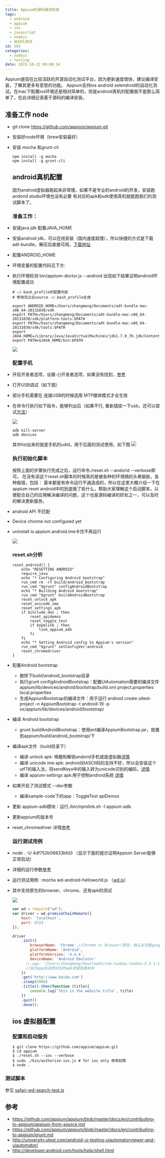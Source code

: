 ```yaml
---
title: Appium的源码编译安装
tags:
  - android
  - appium
  - ios
  - javascript
  - nodejs
  - 自动化测试
id: 593
categories:
  - nodejs
  - testing
date: 2015-10-22 09:08:14
---
```


Appium是现在比较活跃的开源自动化测试平台，因为更新速度很快，建议编译安装，了解其更多有意思的功能。
Appium支持ios android selendroid的自动化测试。在mac下配置ios环境还是相对简单的，但是android真机的配置就不是那么简单了，在此详细记录基于源码的编译安装。

## 准备工作 node

*   git clone https://github.com/appium/appium.git
*   安装好node环境（brew安装最好）
*   安装 mocha 和grunt-cli
    ```shell
    npm install -g mocha
    npm install -g grunt-cli
    ```

    ## android真机配置

    因为android虚拟器跑起来非常慢，如果不是专业的android的开发，安装跑andorid studio环境也没有必要
    有对应的apk和sdk使用真机就能跑我们的测试脚本了。

    ### 准备工作：

*   安装java jdk 配置JAVA_HOME
*   安装android jdk，可以在线安装（国内速度超慢），所以快捷的方式是下载adt-bundle，解压后直接可用，[下载地址](https://dl.google.com/android/adt/adt-bundle-mac-x86_64-20140702.zip)
*   配置ANDROID_HOME
*   环境变量的配置代码见下方:
*   执行环境检测 bin/appium-doctor.js --android 出现如下结果证明android环境配置成功

    ```shell
    # ~/.bash_profile的配置内容
    # 修改完之后source ~/.bash_profile生效

    export ANDROID_HOME=/Users/zhangmeng/Documents/adt-bundle-mac-x86_64-20131030/sdk
    export PATH=/Users/zhangmeng/Documents/adt-bundle-mac-x86_64-20131030/sdk/platform-tools:$PATH
    export PATH=/Users/zhangmeng/Documents/adt-bundle-mac-x86_64-20131030/sdk/tools:$PATH
    export JAVA_HOME=/Library/Java/JavaVirtualMachines/jdk1.7.0_79.jdk/Contents/Home
    export PATH=$JAVA_HOME/bin:$PATH
    ```

    ![](http://gtms04.alicdn.com/tps/i4/TB1d.8kKXXXXXXFaXXXHH2ZNpXX-822-195.jpg)

    ### 配置手机

*   开启开发者选项，设置-{}开发者选项，如果没有找到，[参考](http://android.d.cn/news/83907.html)
*   打开USB调试（如下图）
*   部分手机需要在 连接USB的时候选用 MTP媒体模式才会生效
*   在命令行执行如下指令，能够列出后（如果不行, 重新插拔一下usb，还可以尝试[方法](https://nishantverma.gitbooks.io/appium-for-android/content/executing_test_on_real_devices/index.html)）

    ![](http://gtms02.alicdn.com/tps/i2/TB1Fb0vKXXXXXXeXVXXeOeo8FXX-750-1000.jpg)

    ```shell
    adb kill-server
    adb devices
    ```

    其中list出来的就是手机的udid，用于后面的测试使用，如下图
    ![](http://gtms03.alicdn.com/tps/i3/TB1diXtKXXXXXXMXVXXct.03pXX-675-79.jpg)

    ### 执行初始化脚本

    按照上面的步骤执行完成之后，运行命令./reset.sh --andorid --verbose即可。
    在没有读这个reset.sh脚本的时候真的是被各种的环境搞的头晕脑胀，各种报错，包括：
    基本都是有命令运行不通造成的，所以在这里大概介绍一下在appium reset android中的到底做了些什么，帮助大家理解这个启动脚本，以便配合自己的应用解决编译的问题，这个也是源码编译的好处之一，可以及时的解决更新服务。

*   android API 不匹配
*   Device chrome not configured yet
*   uninstall io.appium.android.ime卡住不再运行

    ![](http://gtms03.alicdn.com/tps/i3/TB1WaXHKXXXXXb6XpXXeOeo8FXX-750-1000.jpg)

    ### reset.sh分析

    ```shell
    reset_android() {
        echo "RESETTING ANDROID"
        require_java
        echo "* Configuring Android bootstrap"
        run_cmd rm -rf build/android_bootstrap
        run_cmd "$grunt" configAndroidBootstrap
        echo "* Building Android bootstrap"
        run_cmd "$grunt" buildAndroidBootstrap
        reset_unlock_apk
        reset_unicode_ime
        reset_settings_apk
        if $include_dev ; then
            reset_apidemos
            reset_toggle_test
            if $npmlink ; then
                link_appium_adb
            fi
        fi
        echo "* Setting Android config to Appium's version"
        run_cmd "$grunt" setConfigVer:android
        reset_chromedriver
    }
    ```

*   配置Android bootstrap

    *   删除下build/android_bootstrap目录
    *   执行grunt configAndroidBootstrap：配置UiAutomation需要的编译文件 appium/lib/devices/android/bootstrap/build.xml project.properties local.properties
    *   生成AppiumBootstrap的编译文件：用于运行 android create uitest-project -n AppiumBootstrap -t android-19 -p xx/appium/lib/devices/android/bootstrap/
*   编译 Android bootstrap
    *   grunt buildAndroidBootstrap：使用ant编译AppiumBootstrap.jar，放置到appium/build/android_bootstrap/下
*   编译apk文件（build目录下）
    *   编译 unlock apk: 唤醒和解锁andorid手机或是虚拟器[详情](https://github.com/appium/unlock_apk)
    *   编译 unicode ime apk: android对ASCII码的支持不好，所以会安装这个utf7的输入法，将sendKeys中的输入转为unicode识别的编码，[详情](https://github.com/appium/io.appium.android.ime)
    *   编译 appium-settings apk:用于控制android系统 [详情](https://github.com/appium/io.appium.settings)
*   如果开启了测试模式 --dev参数
    *   编译sample-code下的app：ToggleTest apiDemos
*   更新 appium-adb模块：运行./bin/npmlink.sh -l appium-adb
*   更新appium的版本号
*   reset_chromedriver 详情[参考](https://github.com/appium/appium-chromedriver)

    ### 运行测试用例

*   node . -U  4df752b06833bfd3 （显示下面的提示证明Appium Server能够正常启动）
*   详细的运行参数[参考](https://github.com/appium/appium/blob/master/docs/en/writing-running-appium/server-args.md)
*   运行测试用例 : mocha wd-android-helloworld.js （[wd.js](https://github.com/admc/wd)）
*   其中支持原生的browser、chrome、还有apk的测试

    ![](http://gtms04.alicdn.com/tps/i4/TB11TKIKXXXXXbaXXXX_k.yPXXX-795-103.jpg)

    ```javascript
    var wd = require("wd");
    var driver = wd.promiseChainRemote({
        host: 'localhost',
        port: 4723
    });

    driver
        .init({
            browserName: 'Chrome',//Chrome or Browser(原生，默认主页是google建议最好翻墙不然卡住)
            platformName: 'Android',
            platformVersion: '4.4.4',
            deviceName: 'Android Emulator'
          //,app: '/Users/zhangmeng/Downloads/com.taobao.taobao-5.3.1-121.apk' //如果选择测试app的内容 browserName设置为'';
          //执行app后会把对应的apk安装到真机中
        })
        .get('http://www.baidu.com')
        .sleep(5000)
        .title().then(function (title){
            console.log('this is the website title', title)
        })
        .quit()
        .done();

    ```

    ## ios 虚拟器配置

    ### 配置和启动服务

    ```shell
    $ git clone https://github.com/appium/appium.git
    $ cd appium
    $ ./reset.sh --ios --verbose
    $ sudo ./bin/authorize-ios.js # for ios only 修改权限
    $ node .
    ```

### 测试脚本

参见 [safari-wd-search-test.js](https://github.com/zhangmeng712/f2e-testing/blob/master/ui-wd-tests/mobile/safari-wd-search-test.js)

## 参考

*   https://github.com/appium/appium/blob/master/docs/en/contributing-to-appium/appium-from-source.md
*   https://github.com/appium/appium/blob/master/docs/en/contributing-to-appium/grunt.md
*   http://university.utest.com/android-ui-testing-uiautomatorviewer-and-uiautomator/
*   http://developer.android.com/tools/help/shell.html
